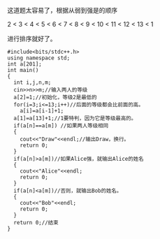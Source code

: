 这道题太容易了，根据从弱到强是的顺序

2 < 3 < 4 < 5 < 6 < 7 < 8 < 9 < 10 < 11 < 12 < 13 < 1

进行排序就好了。

```
#include<bits/stdc++.h>
using namespace std;
int a[201];
int main()
{
  int i,j,n,m;
  cin>>n>>m;//输入两人的等级
  a[2]=1;//初始化，等级2是最低的
  for(i=3;i<=13;i++)//后面的等级都会比前面的高。
    a[i]=a[i-1]+1;
  a[1]=a[13]+1;//1要特判，因为它是等级最高的。
  if(a[n]==a[m]) //如果两人等级相同
  {
    cout<<"Draw"<<endl;//输出Draw，换行。
	return 0;	
  } 
  if(a[n]>a[m])//如果Alice强，就输出Alice的姓名
  {
  	cout<<"Alice"<<endl;
  	return 0;
  }
  if(a[n]<a[m])//否则，就输出Bob的姓名。
  {
  	cout<<"Bob"<<endl;
  	return 0;
  }
  return 0;//结束
}
```